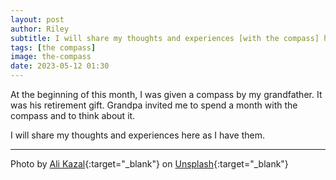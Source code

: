 ```yaml
---
layout: post
author: Riley
subtitle: I will share my thoughts and experiences [with the compass] here as I have them.
tags: [the compass]
image: the-compass
date: 2023-05-12 01:30
---
```

At the beginning of this month, I was given a compass by my grandfather. It was his retirement gift. Grandpa invited me to spend a month with the compass and to think about it.

I will share my thoughts and experiences here as I have them.

* * *

Photo by [Ali Kazal](https://unsplash.com/@lureofadventure?utm_source=unsplash&utm_medium=referral&utm_content=creditCopyText){:target="_blank"} on [Unsplash](https://unsplash.com/photos/UU69D-_nwPI?utm_source=unsplash&utm_medium=referral&utm_content=creditCopyText){:target="_blank"}

